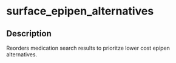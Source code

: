 surface_epipen_alternatives
===========================

## Description

Reorders medication search results to prioritze lower cost epipen alternatives. 


